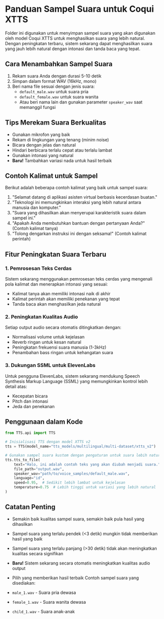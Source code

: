 # Panduan Sampel Suara untuk Coqui XTTS

Folder ini digunakan untuk menyimpan sampel suara yang akan digunakan oleh model Coqui XTTS untuk menghasilkan suara yang lebih natural. Dengan peningkatan terbaru, sistem sekarang dapat menghasilkan suara yang jauh lebih natural dengan intonasi dan tanda baca yang tepat.

## Cara Menambahkan Sampel Suara

1. Rekam suara Anda dengan durasi 5-10 detik
2. Simpan dalam format WAV (16kHz, mono)
3. Beri nama file sesuai dengan jenis suara:
   - `default_male.wav` untuk suara pria
   - `default_female.wav` untuk suara wanita
   - Atau beri nama lain dan gunakan parameter `speaker_wav` saat memanggil fungsi

## Tips Merekam Suara Berkualitas

- Gunakan mikrofon yang baik
- Rekam di lingkungan yang tenang (minim noise)
- Bicara dengan jelas dan natural
- Hindari berbicara terlalu cepat atau terlalu lambat
- Gunakan intonasi yang natural
- **Baru!** Tambahkan variasi nada untuk hasil terbaik

## Contoh Kalimat untuk Sampel

Berikut adalah beberapa contoh kalimat yang baik untuk sampel suara:

1. "Selamat datang di aplikasi asisten virtual berbasis kecerdasan buatan."
2. "Teknologi ini memungkinkan interaksi yang lebih natural antara manusia dan komputer."
3. "Suara yang dihasilkan akan menyerupai karakteristik suara dalam sampel ini."
4. "Apakah Anda membutuhkan bantuan dengan pertanyaan Anda?" (Contoh kalimat tanya)
5. "Tolong dengarkan instruksi ini dengan seksama!" (Contoh kalimat perintah)

## Fitur Peningkatan Suara Terbaru

### 1. Pemrosesan Teks Cerdas

Sistem sekarang menggunakan pemrosesan teks cerdas yang mengenali pola kalimat dan menerapkan intonasi yang sesuai:

- Kalimat tanya akan memiliki intonasi naik di akhir
- Kalimat perintah akan memiliki penekanan yang tepat
- Tanda baca akan menghasilkan jeda natural

### 2. Peningkatan Kualitas Audio

Setiap output audio secara otomatis ditingkatkan dengan:

- Normalisasi volume untuk kejelasan
- Reverb ringan untuk kesan natural
- Peningkatan frekuensi suara manusia (1-3kHz)
- Penambahan bass ringan untuk kehangatan suara

### 3. Dukungan SSML untuk ElevenLabs

Untuk pengguna ElevenLabs, sistem sekarang mendukung Speech Synthesis Markup Language (SSML) yang memungkinkan kontrol lebih detail atas:

- Kecepatan bicara
- Pitch dan intonasi
- Jeda dan penekanan

## Penggunaan dalam Kode

```python
from TTS.api import TTS

# Inisialisasi TTS dengan model XTTS v2
tts = TTS(model_name="tts_models/multilingual/multi-dataset/xtts_v2")

# Gunakan sampel suara kustom dengan pengaturan untuk suara lebih natural
tts.tts_to_file(
    text="Halo, ini adalah contoh teks yang akan diubah menjadi suara.", 
    file_path="output.wav", 
    speaker_wav="path/to/voice_samples/default_male.wav", 
    language="id",
    speed=0.95,  # Sedikit lebih lambat untuk kejelasan
    temperature=0.75  # Lebih tinggi untuk variasi yang lebih natural
)
```

## Catatan Penting

- Semakin baik kualitas sampel suara, semakin baik pula hasil yang dihasilkan
- Sampel suara yang terlalu pendek (<3 detik) mungkin tidak memberikan hasil yang baik
- Sampel suara yang terlalu panjang (>30 detik) tidak akan meningkatkan kualitas secara signifikan
- **Baru!** Sistem sekarang secara otomatis meningkatkan kualitas audio output
- Pilih yang memberikan hasil terbaik
Contoh sampel suara yang disediakan:

- `male_1.wav` - Suara pria dewasa
- `female_1.wav` - Suara wanita dewasa
- `child_1.wav` - Suara anak-anak
